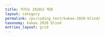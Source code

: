```yaml
---
title: 카카오 2020년 채용
layout: category
permalink: /ps/coding_test/kakao-2020-blind/
taxonomy: kakao 2020 blind
entries_layout: grid
---
```

